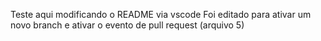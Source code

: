 Teste aqui modificando o README via vscode
Foi editado para ativar um novo branch e ativar o evento de pull request (arquivo 5)
